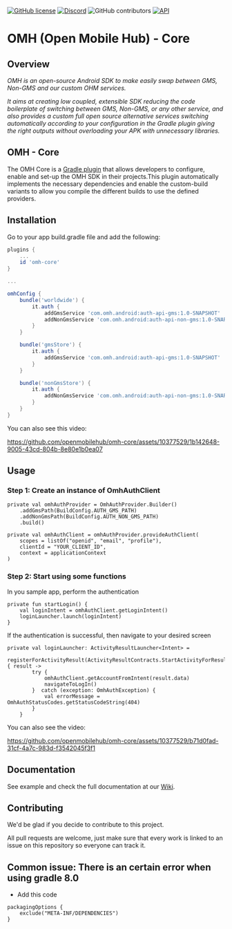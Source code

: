 [![GitHub license](https://img.shields.io/github/license/openmobilehub/omh-core)](https://github.com/openmobilehub/omh-core/blob/main/LICENSE)
[![Discord](https://img.shields.io/discord/1115727214827278446)](https://discord.gg/X8QB9DJXX6)
![GitHub contributors](https://img.shields.io/github/contributors/openmobilehub/omh-core)
[![API](https://img.shields.io/badge/API-21%2B-green.svg?style=flat)](https://developer.android.com/studio/releases/platforms#5.0)

# OMH (Open Mobile Hub) - Core

## Overview

*OMH is an open-source Android SDK to make easily swap between GMS, Non-GMS and our custom OHM services.*

*It aims at creating low coupled, extensible SDK reducing the code boilerplate of switching between GMS, Non-GMS, or any other service, and also provides a custom full open source alternative services switching automatically according to your configuration in the Gradle plugin giving the right outputs without overloading your APK with unnecessary libraries.*

## OMH - Core

The OMH Core is a [Gradle plugin](https://docs.gradle.org/current/userguide/plugins.html) that allows developers to configure, enable and set-up the OMH SDK in their projects.This plugin automatically implements the necessary dependencies and enable the custom-build variants to allow you compile the different builds to use the defined providers.


## Installation
Go to your app build.gradle file and add the following:

```groovy
plugins {
    ...
    id 'omh-core'
}

...

omhConfig {
    bundle('worldwide') {
        it.auth {
            addGmsService 'com.omh.android:auth-api-gms:1.0-SNAPSHOT'
            addNonGmsService 'com.omh.android:auth-api-non-gms:1.0-SNAPSHOT'
        }
    }

    bundle('gmsStore') {
        it.auth {
            addGmsService 'com.omh.android:auth-api-gms:1.0-SNAPSHOT'
        }
    }

    bundle('nonGmsStore') {
        it.auth {
            addNonGmsService 'com.omh.android:auth-api-non-gms:1.0-SNAPSHOT'
        }
    }
}
```

You can also see this video: 

https://github.com/openmobilehub/omh-core/assets/10377529/1b142648-9005-43cd-804b-8e80e1b0ea07


## Usage

### Step 1: Create an instance of OmhAuthClient
```
private val omhAuthProvider = OmhAuthProvider.Builder()
    .addGmsPath(BuildConfig.AUTH_GMS_PATH)
    .addNonGmsPath(BuildConfig.AUTH_NON_GMS_PATH)
    .build()        
```
```
private val omhAuthClient = omhAuthProvider.provideAuthClient(
    scopes = listOf("openid", "email", "profile"),
    clientId = "YOUR_CLIENT_ID",
    context = applicationContext
)
```
### Step 2: Start using some functions

In you sample app, perform the authentication
```
private fun startLogin() {
    val loginIntent = omhAuthClient.getLoginIntent()
    loginLauncher.launch(loginIntent)
}
```
If the authentication is successful, then navigate to your desired screen
```
private val loginLauncher: ActivityResultLauncher<Intent> =
    registerForActivityResult(ActivityResultContracts.StartActivityForResult()) { result ->
        try {
            omhAuthClient.getAccountFromIntent(result.data)
            navigateToLogIn()
        }  catch (exception: OmhAuthException) {
            val errorMessage = OmhAuthStatusCodes.getStatusCodeString(404)
        }
    }
```

You can also see the video:

https://github.com/openmobilehub/omh-core/assets/10377529/b71d0fad-31cf-4a7c-983d-f3542045f3f1

## Documentation

See example and check the full documentation at our [Wiki](https://github.com/openmobilehub/omh-core/wiki).

## Contributing

We'd be glad if you decide to contribute to this project.

All pull requests are welcome, just make sure that every work is linked to an issue on this repository so everyone can track it.

## Common issue: There is an certain error when using gradle 8.0

* Add this code
```
packagingOptions {
    exclude("META-INF/DEPENDENCIES")
}
```

